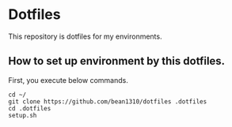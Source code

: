# Dotfiles

This repository is dotfiles for my environments.

## How to set up environment by this dotfiles.

First, you execute below commands.

```
cd ~/
git clone https://github.com/bean1310/dotfiles .dotfiles
cd .dotfiles
setup.sh
```
